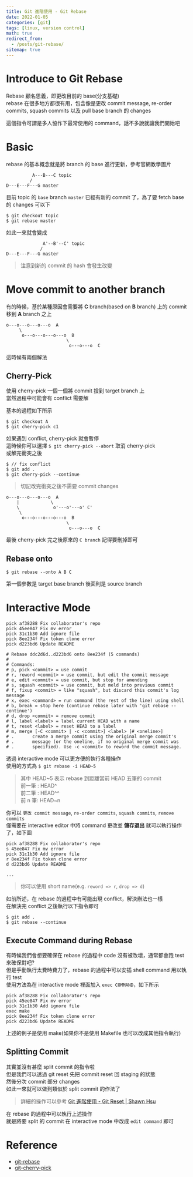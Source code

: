 ```yaml
---
title: Git 進階使用 - Git Rebase
date: 2022-01-05
categories: [git]
tags: [linux, version control]
math: true
redirect_from:
  - /posts/git-rebase/
sitemap: true
---
```


# Introduce to Git Rebase
Rebase 顧名思義，即更改目前的 base(分支基礎)\
rebase 在很多地方都很有用，包含像是更改 commit message, re-order commits, squash commits 以及 pull base branch 的 changes

這個指令可謂是多人協作下最常使用的 command，話不多說就讓我們開始吧

# Basic
rebase 的基本概念就是將 branch 的 base 進行更新，參考官網教學圖片
```
          A---B---C topic
         /
D---E---F---G master
```
目前 topic 的 `base` branch `master` 已經有新的 commit 了，為了要 fetch base 的 changes 可以下
```shell
$ git checkout topic
$ git rebase master
```
如此一來就會變成
```
              A'--B'--C' topic
             /
D---E---F---G master
```
> 注意到新的 commit 的 hash 會發生改變

# Move commit to another branch
有的時候，基於某種原因會需要將 **C** branch(based on **B** branch) 上的 commit 移到 **A** branch 之上
```
o---o---o---o---o  A
     \
      o---o---o---o---o  B
                       \
                        o---o---o  C
```
這時候有兩個解法

## Cherry-Pick
使用 cherry-pick 一個一個將 commit 撿到 target branch 上\
當然過程中可能會有 conflict 需要解

基本的過程如下所示
```shell
$ git checkout A
$ git cherry-pick c1
```

如果遇到 conflict, cherry-pick 就會暫停\
這時候你可以選擇 `$ git cherry-pick --abort` 取消 cherry-pick\
或解完衝突之後
```shell
$ // fix conflict
$ git add .
$ git cherry-pick --continue
```
> 切記改完衝突之後不需要 commit changes

```
o---o---o---o---o  A
    |            \
    \             o'---o'---o' C'
     \
      o---o---o---o---o  B
                       \
                        o---o---o  C
```
最後 cherry-pick 完之後原來的 `C branch` 記得要刪掉即可

## Rebase onto
```shell
$ git rebase --onto A B C
```
第一個參數是 target base branch 後面則是 source branch

# Interactive Mode
```
pick af38288 Fix collaborator's repo
pick 45ee847 Fix mv error
pick 31c1b30 Add ignore file
pick 8ee234f Fix token clone error
pick d223bd6 Update README

# Rebase ddc2d6d..d223bd6 onto 8ee234f (5 commands)
#
# Commands:
# p, pick <commit> = use commit
# r, reword <commit> = use commit, but edit the commit message
# e, edit <commit> = use commit, but stop for amending
# s, squash <commit> = use commit, but meld into previous commit
# f, fixup <commit> = like "squash", but discard this commit's log message
# x, exec <command> = run command (the rest of the line) using shell
# b, break = stop here (continue rebase later with 'git rebase --continue')
# d, drop <commit> = remove commit
# l, label <label> = label current HEAD with a name
# t, reset <label> = reset HEAD to a label
# m, merge [-C <commit> | -c <commit>] <label> [# <oneline>]
# .       create a merge commit using the original merge commit's
# .       message (or the oneline, if no original merge commit was
# .       specified). Use -c <commit> to reword the commit message.
```
透過 interactive mode 可以更方便的執行各種操作\
使用的方式為 `$ git rebase -i HEAD~5`
> 其中 HEAD~5 表示 rebase 到距離當前 HEAD 五筆的 commit\
> 前一筆 : HEAD^\
> 前二筆 : HEAD^^\
> 前 n 筆: HEAD~n

你可以 `更改 commit message`, `re-order commits`, `squash commits`, `remove commits`\
僅需要在 interactive editor 中將 command 更改並 **儲存退出** 就可以執行操作了，如下圖
```
pick af38288 Fix collaborator's repo
s 45ee847 Fix mv error
pick 31c1b30 Add ignore file
r 8ee234f Fix token clone error
d d223bd6 Update README

...
```
> 你可以使用 short name(e.g. `reword => r`, `drop => d`)

如前所述，在 rebase 的過程中有可能出現 conflict，解決辦法也一樣\
在解決完 conflict 之後執行以下指令即可
```shell
$ git add .
$ git rebase --continue
```

## Execute Command during Rebase
有時候我們會想要確保在 rebase 的過程中 code 沒有被改壞，通常都會跑 test 來確保對吧?\
但是手動執行太費時費力了，rebase 的過程中可以安插 shell command 用以執行 test\
使用方法為在 interactive mode 裡面加入 `exec COMMAND`，如下所示
```
pick af38288 Fix collaborator's repo
pick 45ee847 Fix mv error
pick 31c1b30 Add ignore file
exec make
pick 8ee234f Fix token clone error
pick d223bd6 Update README
```
上述的例子是使用 make(如果你不是使用 Makefile 也可以改成其他指令執行)

## Splitting Commit
其實並沒有甚麼 split commit 的指令啦\
但是我們可以透過 git reset 先把 commit reset 回 staging 的狀態\
然後分次 commit 部分 changes\
如此一來就可以做到類似於 split commit 的作法了
> 詳細的操作可以參考 [Git 進階使用 - Git Reset \| Shawn Hsu](../../git/git-reset#split-commit)

在 rebase 的過程中可以執行上述操作\
就是將要 split 的 commit 在 interactive mode 中改成 `edit command` 即可

# Reference
+ [git-rebase](https://git-scm.com/docs/git-rebase)
+ [git-cherry-pick](https://git-scm.com/docs/git-cherry-pick)
